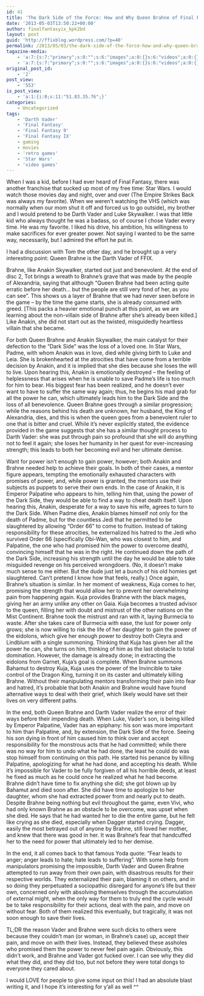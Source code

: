 ```yaml
---
id: 41
title: 'The Dark Side of the Force: How and Why Queen Brahne of Final Fantasy IX Met a Similar Fate as one of the Most Famous Villains in Cinema (Published 2/24/2013)'
date: '2013-05-03T13:50:22+00:00'
author: finalfantasyix_kpk2bd
layout: post
guid: 'http://ffixblog.wordpress.com/?p=40'
permalink: /2013/05/03/the-dark-side-of-the-force-how-and-why-queen-brahne-of-final-fantasy-ix-met-a-similar-fate-as-one-of-the-most-famous-villains-in-cinema-published-2242013-2/
tagazine-media:
    - 'a:7:{s:7:"primary";s:0:"";s:6:"images";a:0:{}s:6:"videos";a:0:{}s:11:"image_count";i:0;s:6:"author";s:8:"47012034";s:7:"blog_id";s:8:"48119600";s:9:"mod_stamp";s:19:"2013-05-03 14:58:44";}'
    - 'a:7:{s:7:"primary";s:0:"";s:6:"images";a:0:{}s:6:"videos";a:0:{}s:11:"image_count";i:0;s:6:"author";s:8:"47012034";s:7:"blog_id";s:8:"48119600";s:9:"mod_stamp";s:19:"2013-05-03 14:58:44";}'
original_post_id:
    - '2'
post_view:
    - '553'
is_post_view:
    - 'a:1:{i:0;s:11:"51.83.35.76";}'
categories:
    - Uncategorized
tags:
    - 'Darth Vader'
    - 'Final Fantasy'
    - 'Final Fantasy 9'
    - 'Final Fantasy IX'
    - gaming
    - movies
    - 'retro games'
    - 'Star Wars'
    - 'video games'
---
```


When I was a kid, before I had ever heard of Final Fantasy, there was another franchise that sucked up most of my free time: Star Wars. I would watch those movies day and night, over and over (The Empire Strikes Back was always my favorite). When we weren’t watching the VHS (which was normally when our mom shut it off and forced us to go outside), my brother and I would pretend to be Darth Vader and Luke Skywalker. I was that little kid who always thought he was a badass, so of course I chose Vader every time. He was my favorite. I liked his drive, his ambition, his willingness to make sacrifices for ever greater power. Not saying I wanted to be the same way, necessarily, but I admired the effort he put in.

I had a discussion with Tom the other day, and he brought up a very interesting point: Queen Brahne is the Darth Vader of FFIX.

Brahne, like Anakin Skywalker, started out just and benevolent. At the end of disc 2, Tot brings a wreath to Brahne’s grave that was made by the people of Alexandria, saying that although “Queen Brahne had been acting quite erratic before her death… but the people are still very fond of her, as you can see”. This shows us a layer of Brahne that we had never seen before in the game – by the time the game starts, she is already consumed with greed. \[This packs a heavier emotional punch at this point, as we are learning about the non-villain side of Brahne after she’s already been killed.\] Like Anakin, she did not start out as the twisted, misguidedly heartless villain that she became.

For both Queen Brahne and Anakin Skywalker, the main catalyst for their defection to the “Dark Side” was the loss of a loved one. In Star Wars, Padme, with whom Anakin was in love, died while giving birth to Luke and Leia. She is brokenhearted at the atrocities that have come from a terrible decision by Anakin, and it is implied that she dies because she loses the will to live. Upon hearing this, Anakin is emotionally destroyed – the feeling of helplessness that arises when he is unable to save Padme’s life is too much for him to bear. His biggest fear has been realized, and he doesn’t ever want to have to suffer the same way again; thus, he begins his mad grab for all the power he can, which ultimately leads him to the Dark Side and the loss of all benevolence. Queen Brahne goes through a similar progression; while the reasons behind his death are unknown, her husband, the King of Alexandria, dies, and this is when the queen goes from a benevolent ruler to one that is bitter and cruel. While it’s never explicitly stated, the evidence provided in the game suggests that she has a similar thought process to Darth Vader: she was put through pain so profound that she will do anything not to feel it again; she loses her humanity in her quest for ever-increasing strength; this leads to both her becoming evil and her ultimate demise.

Want for power isn’t enough to gain power, however; both Anakin and Brahne needed help to achieve their goals. In both of their cases, a mentor figure appears, tempting the emotionally exhausted characters with promises of power, and, while power is granted, the mentors use their subjects as puppets to serve their own ends. In the case of Anakin, it is Emperor Palpatine who appears to him, telling him that, using the power of the Dark Side, they would be able to find a way to cheat death itself. Upon hearing this, Anakin, desperate for a way to save his wife, agrees to turn to the Dark Side. When Padme dies, Anakin blames himself not only for the death of Padme, but for the countless Jedi that he permitted to be slaughtered by allowing “Order 66” to come to fruition. Instead of taking responsibility for these atrocities, he externalized his hatred to the Jedi who survived Order 66 (specifically Obi-Wan, who was closest to him, and Palpatine, the one who had promised him the power to overcome death), convincing himself that he was in the right. He continued down the path of the Dark Side, increasing his strength until the day he would be able to take misguided revenge on his perceived wrongdoers. (No, it doesn’t make much sense to me either. But the dude just let a bunch of his old homies get slaughtered. Can’t pretend I know how that feels, really.) Once again, Brahne’s situation is similar. In her moment of weakness, Kuja comes to her, promising the strength that would allow her to prevent her overwhelming pain from happening again. Kuja provides Brahne with the black mages, giving her an army unlike any other on Gaia. Kuja becomes a trusted advisor to the queen, filling her with doubt and mistrust of the other nations on the Mist Continent. Brahne took the mistrust and ran with it, laying Burmecia to waste. After she takes care of Burmecia with ease, the lust for power only grows; she is now willing to risk the life of her daughter to gain the power of the eidolons, which give her enough power to destroy both Cleyra and Lindblum with a single summoning. Thinking that Kuja has given her all the power he can, she turns on him, thinking of him as the last obstacle to total domination. However, the damage is already done; in extracting the eidolons from Garnet, Kuja’s goal is complete. When Brahne summons Bahamut to destroy Kuja, Kuja uses the power of the Invincible to take control of the Dragon King, turning it on its caster and ultimately killing Brahne. Without their manipulating mentors transforming their pain into fear and hatred, it’s probable that both Anakin and Brahne would have found alternative ways to deal with their grief, which likely would have set their lives on very different paths.

In the end, both Queen Brahne and Darth Vader realize the error of their ways before their impending death. When Luke, Vader’s son, is being killed by Emperor Palpatine, Vader has an epiphany: his son was more important to him than Palpatine, and, by extension, the Dark Side of the force. Seeing his son dying in front of him caused him to think over and accept responsibility for the monstrous acts that he had committed; while there was no way for him to undo what he had done, the least he could do was stop himself from continuing on this path. He started his penance by killing Palpatine, apologizing for what he had done, and accepting his death. While it’s impossible for Vader to be fully forgiven of all his horrible deeds, at least he fixed as much as he could once he realized what he had become. Brahne didn’t have time to fix anything she did; she got blown up by Bahamut and died soon after. She did have time to apologize to her daughter, whom she had extracted power from and nearly put to death. Despite Brahne being nothing but evil throughout the game, even Vivi, who had only known Brahne as an obstacle to be overcome, was upset when she died. He says that he had wanted her to die the entire game, but he felt like crying as she died, especially when Dagger started crying. Dagger, easily the most betrayed out of anyone by Brahne, still loved her mother, and knew that there was good in her. It was Brahne’s fear that handcuffed her to the need for power that ultimately led to her demise.

In the end, it all comes back to that famous Yoda quote: “Fear leads to anger; anger leads to hate; hate leads to suffering”. With some help from manipulators promising the impossible, Darth Vader and Queen Brahne attempted to run away from their own pain, with disastrous results for their respective worlds. They externalized their pain, blaming it on others, and in so doing they perpetuated a sociopathic disregard for anyone’s life but their own, concerned only with absolving themselves through the accumulation of external might, when the only way for them to truly end the cycle would be to take responsibility for their actions, deal with the pain, and move on without fear. Both of them realized this eventually, but tragically, it was not soon enough to save their lives.

TL;DR the reason Vader and Brahne were such dicks to others were because they couldn’t man (or woman, in Brahne’s case) up, accept their pain, and move on with their lives. Instead, they believed these assholes who promised them the power to never feel pain again. Obviously, this didn’t work, and Brahne and Vader got fucked over. I can see why they did what they did, and they did too, but not before they were total dongs to everyone they cared about.

I would LOVE for people to give some input on this! I had an absolute blast writing it, and I hope it’s interesting for y’all as well ^^